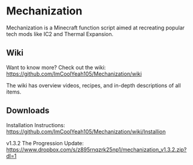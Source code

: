 # Mechanization
Mechanization is a Minecraft function script aimed at recreating popular tech mods like IC2 and Thermal Expansion.

## Wiki
Want to know more? Check out the wiki: https://github.com/ImCoolYeah105/Mechanization/wiki

The wiki has overview videos, recipes, and in-depth descriptions of all items.

## Downloads
Installation Instructions: https://github.com/ImCoolYeah105/Mechanization/wiki/Installion

v1.3.2 The Progression Update: https://www.dropbox.com/s/z895rnqzrk25np1/mechanization_v1.3.2.zip?dl=1
